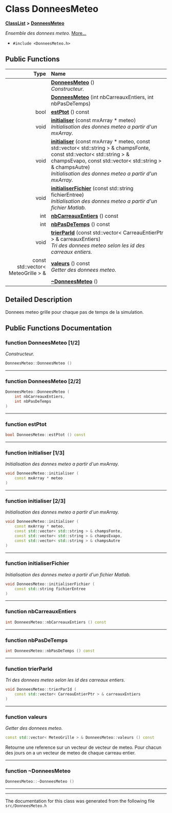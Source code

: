 

# Class DonneesMeteo



[**ClassList**](annotated.md) **>** [**DonneesMeteo**](classDonneesMeteo.md)



_Ensemble des donnees meteo._ [More...](#detailed-description)

* `#include <DonneesMeteo.h>`





































## Public Functions

| Type | Name |
| ---: | :--- |
|   | [**DonneesMeteo**](#function-donneesmeteo-12) () <br>_Constructeur._  |
|   | [**DonneesMeteo**](#function-donneesmeteo-22) (int nbCarreauxEntiers, int nbPasDeTemps) <br> |
|  bool | [**estPtot**](#function-estptot) () const<br> |
|  void | [**initialiser**](#function-initialiser-13) (const mxArray \* meteo) <br>_Initialisation des donnes meteo a partir d'un mxArray._  |
|  void | [**initialiser**](#function-initialiser-23) (const mxArray \* meteo, const std::vector&lt; std::string &gt; & champsFonte, const std::vector&lt; std::string &gt; & champsEvapo, const std::vector&lt; std::string &gt; & champsAutre) <br>_Initialisation des donnes meteo a partir d'un mxArray._  |
|  void | [**initialiserFichier**](#function-initialiserfichier) (const std::string fichierEntree) <br>_Initialisation des donnes meteo a partir d'un fichier Matlab._  |
|  int | [**nbCarreauxEntiers**](#function-nbcarreauxentiers) () const<br> |
|  int | [**nbPasDeTemps**](#function-nbpasdetemps) () const<br> |
|  void | [**trierParId**](#function-trierparid) (const std::vector&lt; CarreauEntierPtr &gt; & carreauxEntiers) <br>_Tri des donnees meteo selon les id des carreaux entiers._  |
|  const std::vector&lt; MeteoGrille &gt; & | [**valeurs**](#function-valeurs) () const<br>_Getter des donnees meteo._  |
|   | [**~DonneesMeteo**](#function-donneesmeteo) () <br> |




























## Detailed Description


Donnees meteo grille pour chaque pas de temps de la simulation. 


    
## Public Functions Documentation




### function DonneesMeteo [1/2]

_Constructeur._ 
```C++
DonneesMeteo::DonneesMeteo () 
```




<hr>



### function DonneesMeteo [2/2]

```C++
DonneesMeteo::DonneesMeteo (
    int nbCarreauxEntiers,
    int nbPasDeTemps
) 
```




<hr>



### function estPtot 

```C++
bool DonneesMeteo::estPtot () const
```




<hr>



### function initialiser [1/3]

_Initialisation des donnes meteo a partir d'un mxArray._ 
```C++
void DonneesMeteo::initialiser (
    const mxArray * meteo
) 
```




<hr>



### function initialiser [2/3]

_Initialisation des donnes meteo a partir d'un mxArray._ 
```C++
void DonneesMeteo::initialiser (
    const mxArray * meteo,
    const std::vector< std::string > & champsFonte,
    const std::vector< std::string > & champsEvapo,
    const std::vector< std::string > & champsAutre
) 
```




<hr>



### function initialiserFichier 

_Initialisation des donnes meteo a partir d'un fichier Matlab._ 
```C++
void DonneesMeteo::initialiserFichier (
    const std::string fichierEntree
) 
```




<hr>



### function nbCarreauxEntiers 

```C++
int DonneesMeteo::nbCarreauxEntiers () const
```




<hr>



### function nbPasDeTemps 

```C++
int DonneesMeteo::nbPasDeTemps () const
```




<hr>



### function trierParId 

_Tri des donnees meteo selon les id des carreaux entiers._ 
```C++
void DonneesMeteo::trierParId (
    const std::vector< CarreauEntierPtr > & carreauxEntiers
) 
```




<hr>



### function valeurs 

_Getter des donnees meteo._ 
```C++
const std::vector< MeteoGrille > & DonneesMeteo::valeurs () const
```



Retourne une reference sur un vecteur de vecteur de meteo. Pour chacun des jours on a un vecteur de meteo de chaque carreau entier. 


        

<hr>



### function ~DonneesMeteo 

```C++
DonneesMeteo::~DonneesMeteo () 
```




<hr>

------------------------------
The documentation for this class was generated from the following file `src/DonneesMeteo.h`

